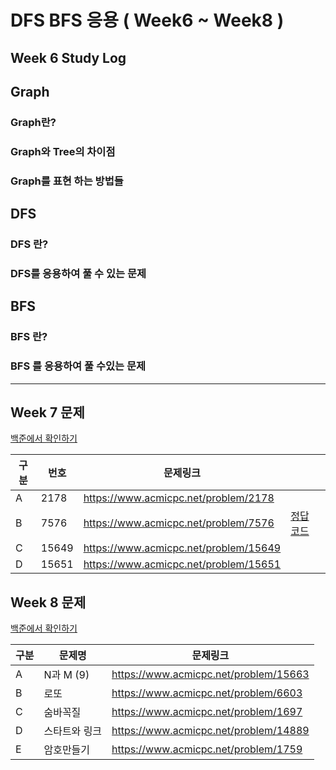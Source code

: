 # DFS BFS 응용 ( Week6 ~ Week8 )

## Week 6 Study Log

## Graph

### Graph란?

### Graph와 Tree의 차이점

### Graph를 표현 하는 방법들


## DFS

### DFS 란?

### DFS를 응용하여 풀 수 있는 문제

## BFS

### BFS 란?

### BFS 를 응용하여 풀 수있는 문제


---

## Week 7 문제

[백준에서 확인하기](https://www.acmicpc.net/group/practice/12843/4)

| 구분 | 번호 | 문제링크 | |
|----|--|-----|---|
| A |2178 | https://www.acmicpc.net/problem/2178 | |
| B | 7576 | https://www.acmicpc.net/problem/7576 | [정답 코드](./7576.md)|
| C | 15649 | https://www.acmicpc.net/problem/15649 | |
| D | 15651 |https://www.acmicpc.net/problem/15651 | |


## Week 8 문제

[백준에서 확인하기](https://www.acmicpc.net/group/practice/12843/5)

| 구분 | 문제명 | 문제링크 |
|----|--|-----|
| A | N과 M (9) | https://www.acmicpc.net/problem/15663 |
| B | 로또 | https://www.acmicpc.net/problem/6603 |
| C | 숨바꼭질 |https://www.acmicpc.net/problem/1697 |
| D | 스타트와 링크 | https://www.acmicpc.net/problem/14889 |
| E | 암호만들기 | https://www.acmicpc.net/problem/1759 |

